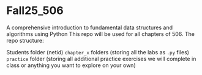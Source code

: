 # Fall25_506
A comprehensive introduction to fundamental data structures and algorithms using Python
This repo will be used for all chapters of 506. The repo structure:

Students folder (netid)
`chapter_x` folders (storing all the labs as `.py` files)
`practice` folder (storing all additional practice exercises we will complete in class or anything you want to explore on your own)